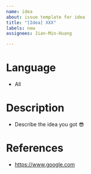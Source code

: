 ```yaml
---
name: idea
about: issue template for idea
title: "[Idea] XXX"
labels: new
assignees: Jian-Min-Huang

---
```


# Language
* All

# Description
* Describe the idea you got 😎

# References
* https://www.google.com
